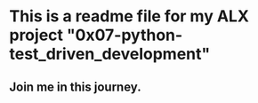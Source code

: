# This is a readme file for my ALX project "0x07-python-test_driven_development"

## Join me in this journey.
